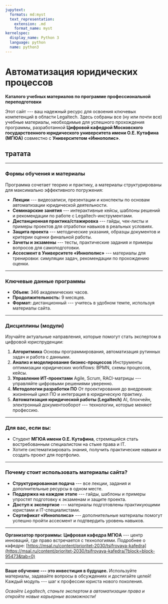 ```yaml
---
jupytext:
  formats: md:myst
  text_representation:
    extension: .md
    format_name: myst
kernelspec:
  display_name: Python 3
  language: python
  name: python3
---
```



# Автоматизация юридических процессов

**Каталого учебных материалов по программе профессиональной переподготовки**

Этот сайт --- ваш надежный ресурс для освоения ключевых компетенций в области Legaltech. Здесь собраны все (ну или почти все) учебные материалы, необходимые для успешного прохождения программы, разработанной **Цифровой кафедрой Московского государственного юридического университета имени О.Е. Кутафина (МГЮА)** совместно с **Университетом «Иннополис»**.

## тратата
---

### **Формы обучения и материалы**
Программа сочетает теорию и практику, а материалы структурированы для максимально эффективного погружения:
- **Лекции** --- видеозаписи, презентации и конспекты по основам автоматизации юридической деятельности.
- **Семинарские занятия** --- интерактивные кейсы, шаблоны решений и рекомендации по работе с Legaltech-инструментами.
- **Дистанционная практика/стажировка** --- гайды, чек-листы и примеры проектов для отработки навыков в реальных условиях.
- **Защита проекта** --- методические указания, образцы документов и критерии оценки финальной работы.
- **Зачеты и экзамены** --- тесты, практические задания и примеры вопросов для самоподготовки.
- **Ассесмент в Университете «Иннополис»** --- материалы для тренировки: симуляции задач, рекомендации по прохождению оценки.

---

### **Ключевые данные программы**
- **Объем:** 346 академических часов.
- **Продолжительность:** 9 месяцев.
- **Формат:** дистанционный --- учитесь в удобном темпе, используя материалы сайта.

---

### **Дисциплины (модули)**
Изучайте актуальные направления, которые помогут стать экспертом в цифровой юриспруденции:
1. **Алгоритмика**
   Основы программирования, автоматизация рутинных задач и работа с данными.
2. **Анализ и моделирование бизнес-процессов**
   Инструменты оптимизации юридических workflows: BPMN, схемы процессов, кейсы.
3. **Управление ИТ-проектами**
   Agile, Scrum, RACI-матрицы --- управляйте цифровыми решениями уверенно.
4. **Методологии разработки ПО**
   От проектирования до внедрения: жизненный цикл ПО и интеграция в юридическую практику.
5. **Автоматизация юридической работы (Legaltech)**
   AI, блокчейн, электронный документооборот --- технологии, которые меняют профессию.

---

### **Для вас, если вы:**
- Студент **МГЮА имени О.Е. Кутафина**, стремящийся стать востребованным специалистом на стыке права и IT.
- Хотите систематизировать знания, получить практические навыки и создать проект для портфолио.

---

### **Почему стоит использовать материалы сайта?**
- **Структурированная подача** --- все лекции, задания и дополнительные ресурсы в одном месте.
- **Поддержка на каждом этапе** --- гайды, шаблоны и примеры упростят подготовку к экзаменам и защите проекта.
- **Доступ к экспертизе** --- материалы подготовлены практикующими юристами и IT-специалистами.
- **Сертификат «Иннополиса»** --- дополнительные материалы помогут успешно пройти ассесмент и подтвердить уровень навыков.

[](#tratata)

---

**Организатор программы:**
**Цифровая кафедра МГЮА** --- центр инноваций, где право встречается с технологиями.
Подробнее о кафедре: [https://msal.ru/content/prioritet-2030/tsifrovaya-kafedra](https://msal.ru/content/prioritet-2030/tsifrovaya-kafedra/?block=block-95473&tab=0)

---

**Ваше обучение --- это инвестиция в будущее.**
Используйте материалы, задавайте вопросы в обсуждениях и достигайте целей! Каждый модуль --- шаг к профессии юриста нового поколения.

*Освойте Legaltech, станьте экспертом в автоматизации права и откройте новые карьерные возможности!*
